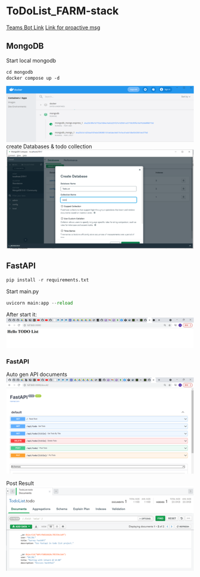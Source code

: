 # ToDoList_FARM-stack
[Teams Bot Link](https://teams.microsoft.com/l/chat/0/0?users=28:30eba4f2-6e15-458b-9fdf-f8bbf25efb4f)
[Link for proactive msg](https://azure-bot-framework.herokuapp.com/api/v1/cron-messages)
## MongoDB
Start local mongodb
```docker
cd mongodb
docker compose up -d
```
![Image of mongo start](./img/mongo_docker.PNG)
create Databases & todo collection
![Image of mongo start](./img/mongo_create_db.PNG)


## FastAPI
```python
pip install -r requirements.txt
```

Start main.py
```python
uvicorn main:app --reload
```
After start it:
![Image of FastAPI start](./img/start.PNG)

### FastAPI
Auto gen API documents
![Image of FastAPI docs](./img/auto_gen_docs.PNG)

Post Result
![Image of mongo get](./img/mongo_get.PNG)
